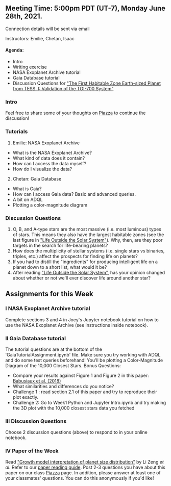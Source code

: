 ## Meeting Time: 5:00pm PDT (UT-7), Monday June 28th, 2021.
Connection details will be sent via email

Instructors: Emilie, Chetan, Isaac

#### Agenda:
* Intro
* Writing exercise
* NASA Exoplanet Archive tutorial
* Gaia Database tutorial
* Discussion Questions for ["The First Habitable Zone Earth-sized Planet from TESS. I: Validation of the TOI-700 System"](https://arxiv.org/abs/2001.00952)

### Intro

Feel free to share some of your thoughts on [Piazza](https://piazza.com/intro_to_astro/summer2020/astr101/home) to continue the discussion!

### Tutorials
1. Emilie: NASA Exoplanet Archive
  - What is the NASA Exoplanet Archive?
  - What kind of data does it contain?
  - How can I access the data myself?
  - How do I visualize the data?
2. Chetan: Gaia Database
  - What is Gaia?
  - How can I access Gaia data? Basic and advanced queries.
  - A bit on ADQL
  - Plotting a color-magnitude diagram

### Discussion Questions
1. O, B, and A-type stars are the most massive (i.e. most luminous) types of stars. This means they also have the largest habitable zones (see the last figure in ["Life Outside the Solar System"](https://drive.google.com/file/d/1V9Aw3sex06C6Gtlo7yzfwpsQZ2VUP9BZ/view?usp=sharing)). Why, then, are they poor targets in the search for life-bearing planets?
2. How does the multiplicity of stellar systems (i.e. single stars vs binaries, triples, etc.) affect the prospects for finding life on planets?
3. If you had to distill the "ingredients" for producing intelligent life on a planet down to a short list, what would it be?
4. After reading ["Life Outside the Solar System"](https://drive.google.com/file/d/1V9Aw3sex06C6Gtlo7yzfwpsQZ2VUP9BZ/view?usp=sharing), has your opinion changed about whether or not we'll ever discover life around another star?

## Assignments for this Week

### I NASA Exoplanet Archive tutorial
Complete sections 3 and 4 in Joey's Jupyter notebook tutorial on how to use the NASA Exoplanet Archive (see instructions inside notebook).

### II Gaia Database tutorial
The tutorial questions are at the bottom of the 'GaiaTutorialAssignment.ipynb' file. Make sure you try working with ADQL and do some test queries beforehand! You'll be plotting a Color-Magnitude Diagram of the 10,000 Closest Stars.
Bonus Questions: 
  - Compare your results against Figure 1 and Figure 2 in this paper: [Babusiaux et al. (2018)](https://arxiv.org/pdf/1804.09378.pdf)
  - What similarities and differences do you notice?
  - Challenge 1 : read section 2.1 of this paper and try to reproduce their plot exactly.
  - Challenge 2: Go to Week1 Python and Jupyter Intro.ipynb and try making the 3D plot with the 10,000 closest stars data you fetched
### III Discussion Questions
Choose 2 discussion questions (above) to respond to in your online notebook.

### IV Paper of the Week
Read ["Growth model interpretation of planet size distribution"](https://www.pnas.org/content/116/20/9723) by Li Zeng *et al*. Refer to our [paper reading guide](https://github.com/howardisaacson/Intro-to-Astro-2021/blob/master/Week1_Intro_unix_python/how_to_read_scientific_papers.md). Post 2-3 questions you have about this paper on our class [Piazza](https://piazza.com/intro_to_astro/summer2021/astr101/home) page. In addition, please answer at least one of your classmates' questions. You can do this anonymously if you'd like!
